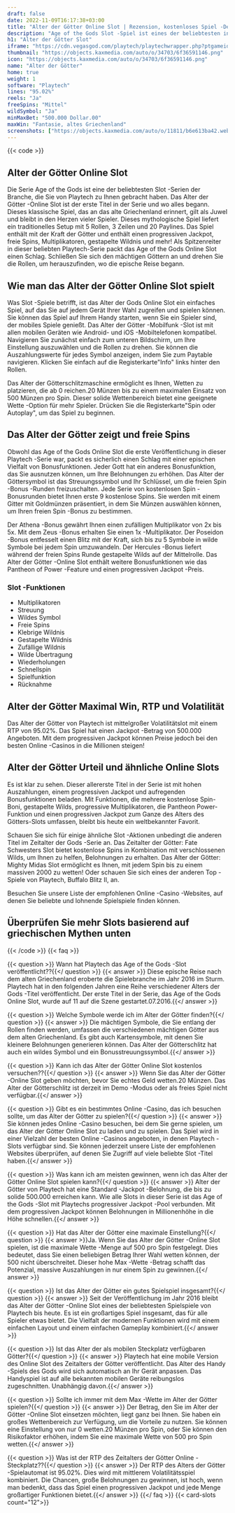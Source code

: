 ```yaml
---
draft: false
date: 2022-11-09T16:17:38+03:00
title: "Alter der Götter Online Slot | Rezension, kostenloses Spiel -Demo & Bonus"
description: "Age of the Gods Slot -Spiel ist eines der beliebtesten in der Branche, die Sie von Playtech gebracht haben. Entdecken Sie die Details wie Auszahlungen, Volatilität, RTP und erhalten Sie kostenlose Spins und Casino -Bonus von den besten CA -Online -Casinos!"
h1: "Alter der Götter Slot"
iframe: "https://cdn.vegasgod.com/playtech/playtechwrapper.php?ptgameid=aogs"
thumbnail: "https://objects.kaxmedia.com/auto/o/34703/6f36591146.png"
icon: "https://objects.kaxmedia.com/auto/o/34703/6f36591146.png"
name: "Alter der Götter"
home: true
weight: 1
software: "Playtech"
lines: "95.02%"
reels: "Ja"
freeSpins: "Mittel"
wildSymbol: "Ja"
minMaxBet: "500.000 Dollar.00"
maxWin: "Fantasie, altes Griechenland"
screenshots: ["https://objects.kaxmedia.com/auto/o/11811/b6e613ba42.webp"]
---
```


{{< code >}}<h2>Alter der Götter Online Slot</h2><p>Die Serie Age of the Gods ist eine der beliebtesten Slot -Serien der Branche, die Sie von Playtech zu Ihnen gebracht haben. Das Alter der Götter -Online Slot ist der erste Titel in der Serie und wo alles begann. Dieses klassische Spiel, das an das alte Griechenland erinnert, gilt als Juwel und bleibt in den Herzen vieler Spieler. Dieses mythologische Spiel liefert ein traditionelles Setup mit 5 Rollen, 3 Zeilen und 20 Paylines. Das Spiel enthält mit der Kraft der Götter und enthält einen progressiven Jackpot, freie Spins, Multiplikatoren, gestapelte Wildnis und mehr! Als Spitzenreiter in dieser beliebten Playtech-Serie packt das Age of the Gods Online Slot einen Schlag. Schließen Sie sich den mächtigen Göttern an und drehen Sie die Rollen, um herauszufinden, wo die epische Reise begann.</p><h2>Wie man das Alter der Götter Online Slot spielt</h2><p>Was Slot -Spiele betrifft, ist das Alter der Gods Online Slot ein einfaches Spiel, auf das Sie auf jedem Gerät Ihrer Wahl zugreifen und spielen können. Sie können das Spiel auf Ihrem Handy starten, wenn Sie ein Spieler sind, der mobiles Spiele genießt. Das Alter der Götter -Mobilfunk -Slot ist mit allen mobilen Geräten wie Android- und iOS -Mobiltelefonen kompatibel. Navigieren Sie zunächst einfach zum unteren Bildschirm, um Ihre Einstellung auszuwählen und die Rollen zu drehen. Sie können die Auszahlungswerte für jedes Symbol anzeigen, indem Sie zum Paytable navigieren. Klicken Sie einfach auf die Registerkarte"Info" links hinter den Rollen.</p><p>Das Alter der Götterschlitzmaschine ermöglicht es Ihnen, Wetten zu platzieren, die ab 0 reichen.20 Münzen bis zu einem maximalen Einsatz von 500 Münzen pro Spin. Dieser solide Wettenbereich bietet eine geeignete Wette -Option für mehr Spieler. Drücken Sie die Registerkarte"Spin oder Autoplay", um das Spiel zu beginnen.</p><h2>Das Alter der Götter zeigt und freie Spins</h2><p>Obwohl das Age of the Gods Online Slot die erste Veröffentlichung in dieser Playtech -Serie war, packt es sicherlich einen Schlag mit einer epischen Vielfalt von Bonusfunktionen. Jeder Gott hat ein anderes Bonusfunktion, das Sie ausnutzen können, um Ihre Belohnungen zu erhöhen. Das Alter der Göttersymbol ist das Streuungssymbol und Ihr Schlüssel, um die freien Spin -Bonus -Runden freizuschalten. Jede Serie von kostenlosen Spin -Bonusrunden bietet Ihnen erste 9 kostenlose Spins. Sie werden mit einem Gitter mit Goldmünzen präsentiert, in dem Sie Münzen auswählen können, um Ihren freien Spin -Bonus zu bestimmen.</p><p>Der Athena -Bonus gewährt Ihnen einen zufälligen Multiplikator von 2x bis 5x. Mit dem Zeus -Bonus erhalten Sie einen 1x -Multiplikator. Der Poseidon -Bonus entfesselt einen Blitz mit der Kraft, sich bis zu 5 Symbole in wilde Symbole bei jedem Spin umzuwandeln. Der Hercules -Bonus liefert während der freien Spins Runde gestapelte Wilds auf der Mittelrolle. Das Alter der Götter -Online Slot enthält weitere Bonusfunktionen wie das Pantheon of Power -Feature und einen progressiven Jackpot -Preis.</p><h3>
Slot -Funktionen</h3><ul>
<li></span>
Multiplikatoren</li>
<li></span>
Streuung</li>
<li></span>
Wildes Symbol</li>
<li></span>
Freie Spins</li>
<li></span>
Klebrige Wildnis</li>
<li></span>
Gestapelte Wildnis</li>
<li></span>
Zufällige Wildnis</li>
<li></span>
Wilde Übertragung</li>
<li></span>
Wiederholungen</li>
<li></span>
Schnellspin</li>
<li></span>
Spielfunktion</li>
<li></span>
Rücknahme</li></ul><h2>Alter der Götter Maximal Win, RTP und Volatilität</h2><p>Das Alter der Götter von Playtech ist mittelgroßer Volatilitätslot mit einem RTP von 95.02%. Das Spiel hat einen Jackpot -Betrag von 500.000 Angeboten. Mit dem progressiven Jackpot können Preise jedoch bei den besten Online -Casinos in die Millionen steigen!</p><h2>Alter der Götter Urteil und ähnliche Online Slots</h2><p>Es ist klar zu sehen. Dieser allererste Titel in der Serie ist mit hohen Auszahlungen, einem progressiven Jackpot und aufregenden Bonusfunktionen beladen. Mit Funktionen, die mehrere kostenlose Spin-Boni, gestapelte Wilds, progressive Multiplikatoren, die Pantheon Power-Funktion und einen progressiven Jackpot zum Ganze des Alters des Götters-Slots umfassen, bleibt bis heute ein weltbekannter Favorit.</p><p>Schauen Sie sich für einige ähnliche Slot -Aktionen unbedingt die anderen Titel im Zeitalter der Gods -Serie an. Das Zeitalter der Götter: Fate Schwesters Slot bietet kostenlose Spins in Kombination mit verschlossenen Wilds, um Ihnen zu helfen, Belohnungen zu erhalten. Das Alter der Götter: Mighty Midas Slot ermöglicht es Ihnen, mit jedem Spin bis zu einem massiven 2000 zu wetten! Oder schauen Sie sich eines der anderen Top -Spiele von Playtech, Buffalo Blitz II, an.</p><p>Besuchen Sie unsere Liste der empfohlenen Online -Casino -Websites, auf denen Sie beliebte und lohnende Spielspiele finden können.</p><h2>Überprüfen Sie mehr Slots basierend auf griechischen Mythen unten</h2>
{{< /code >}}
{{< faq >}}

{{< question >}} Wann hat Playtech das Age of the Gods -Slot veröffentlicht??{{</ question >}}
{{< answer >}} Diese epische Reise nach dem alten Griechenland eroberte die Spielebranche im Jahr 2016 im Sturm. Playtech hat in den folgenden Jahren eine Reihe verschiedener Alters der Gods -Titel veröffentlicht. Der erste Titel in der Serie, das Age of the Gods Online Slot, wurde auf 11 auf die Szene gestartet.07.2016.{{</ answer >}}

{{< question >}} Welche Symbole werde ich im Alter der Götter finden?{{</ question >}}
{{< answer >}} Die mächtigen Symbole, die Sie entlang der Rollen finden werden, umfassen die verschiedenen mächtigen Götter aus dem alten Griechenland. Es gibt auch Kartensymbole, mit denen Sie kleinere Belohnungen generieren können. Das Alter der Götterschlitz hat auch ein wildes Symbol und ein Bonusstreuungssymbol.{{</ answer >}}

{{< question >}} Kann ich das Alter der Götter Online Slot kostenlos versuchen??{{</ question >}}
{{< answer >}} Wenn Sie das Alter der Götter -Online Slot geben möchten, bevor Sie echtes Geld wetten.20 Münzen. Das Alter der Götterschlitz ist derzeit im Demo -Modus oder als freies Spiel nicht verfügbar.{{</ answer >}}

{{< question >}} Gibt es ein bestimmtes Online -Casino, das ich besuchen sollte, um das Alter der Götter zu spielen?{{</ question >}}
{{< answer >}} Sie können jedes Online -Casino besuchen, bei dem Sie gerne spielen, um das Alter der Götter Online Slot zu laden und zu spielen. Das Spiel wird in einer Vielzahl der besten Online -Casinos angeboten, in denen Playtech -Slots verfügbar sind. Sie können jederzeit unsere Liste der empfohlenen Websites überprüfen, auf denen Sie Zugriff auf viele beliebte Slot -Titel haben.{{</ answer >}}

{{< question >}} Was kann ich am meisten gewinnen, wenn ich das Alter der Götter Online Slot spielen kann?{{</ question >}}
{{< answer >}} Alter der Götter von Playtech hat eine Standard -Jackpot -Belohnung, die bis zu solide 500.000 erreichen kann. Wie alle Slots in dieser Serie ist das Age of the Gods -Slot mit Playtechs progressiver Jackpot -Pool verbunden. Mit dem progressiven Jackpot können Belohnungen in Millionenhöhe in die Höhe schnellen.{{</ answer >}}

{{< question >}} Hat das Alter der Götter eine maximale Einstellung?{{</ question >}}
{{< answer >}}Ja. Wenn Sie das Alter der Götter -Online Slot spielen, ist die maximale Wette -Menge auf 500 pro Spin festgelegt. Dies bedeutet, dass Sie einen beliebigen Betrag Ihrer Wahl wetten können, der 500 nicht überschreitet. Dieser hohe Max -Wette -Betrag schafft das Potenzial, massive Auszahlungen in nur einem Spin zu gewinnen.{{</ answer >}}

{{< question >}} Ist das Alter der Götter ein gutes Spielspiel insgesamt?{{</ question >}}
{{< answer >}} Seit der Veröffentlichung im Jahr 2016 bleibt das Alter der Götter -Online Slot eines der beliebtesten Spielspiele von Playtech bis heute. Es ist ein großartiges Spiel insgesamt, das für alle Spieler etwas bietet. Die Vielfalt der modernen Funktionen wird mit einem einfachen Layout und einem einfachen Gameplay kombiniert.{{</ answer >}}

{{< question >}} Ist das Alter der als mobilen Steckplatz verfügbaren Götter?{{</ question >}}
{{< answer >}} Playtech hat eine mobile Version des Online Slot des Zeitalters der Götter veröffentlicht. Das Alter des Handy -Spiels des Gods wird sich automatisch an Ihr Gerät anpassen. Das Handyspiel ist auf alle bekannten mobilen Geräte reibungslos zugeschnitten. Unabhängig davon.{{</ answer >}}

{{< question >}} Sollte ich immer mit dem Max -Wette im Alter der Götter spielen?{{</ question >}}
{{< answer >}} Der Betrag, den Sie im Alter der Götter -Online Slot einsetzen möchten, liegt ganz bei Ihnen. Sie haben ein großes Wettenbereich zur Verfügung, um die Vorteile zu nutzen. Sie können eine Einstellung von nur 0 wetten.20 Münzen pro Spin, oder Sie können den Risikofaktor erhöhen, indem Sie eine maximale Wette von 500 pro Spin wetten.{{</ answer >}}

{{< question >}} Was ist der RTP des Zeitalters der Götter Online -Steckplatz??{{</ question >}}
{{< answer >}} Der RTP des Alters der Götter -Spielautomat ist 95.02%. Dies wird mit mittlerem Volatilitätsspiel kombiniert. Die Chancen, große Belohnungen zu gewinnen, ist hoch, wenn man bedenkt, dass das Spiel einen progressiven Jackpot und jede Menge großartiger Funktionen bietet.{{</ answer >}}
{{</ faq >}}
{{< card-slots count="12">}}
